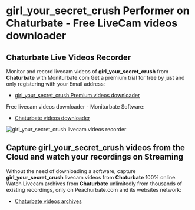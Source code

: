 # girl_your_secret_crush Performer on Chaturbate - Free LiveCam videos downloader

## Chaturbate Live Videos Recorder

Monitor and record livecam videos of **girl_your_secret_crush** from **Chaturbate** with Moniturbate.com
Get a premium trial for free by just and only registering with your Email address:
* [girl_your_secret_crush Premium videos downloader](https://moniturbate.com/request-demo-licence-key.html)

Free livecam videos downloader - Moniturbate Software:
* [Chaturbate videos downloader](https://moniturbate.com/moniturbate-download-software.html)

![girl_your_secret_crush livecam videos recorder](https://peachurnet.com/templates/moniturbate-software.png)


## Capture girl_your_secret_crush videos from the Cloud and watch your recordings on Streaming

Without the need of downloading a software, capture **girl_your_secret_crush** livecam videos from **Chaturbate** 100% online.
Watch Livecam archives from **Chaturbate** unlimitedly from thousands of existing recordings, only on Peachurbate.com and its websites network:
* [Chaturbate videos archives](https://peachurnet.com/)